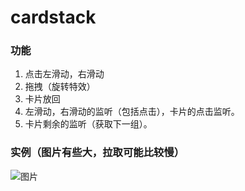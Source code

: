 # cardstack
### 功能
  1. 点击左滑动，右滑动
  2. 拖拽（旋转特效）
  3. 卡片放回
  4. 左滑动，右滑动的监听（包括点击），卡片的点击监听。
  5. 卡片剩余的监听（获取下一组）。
  
  
  ### 实例（图片有些大，拉取可能比较慢）
  ![图片](https://github.com/jionkang/cardstack/blob/master/cardstack/carddemo1.gif)
